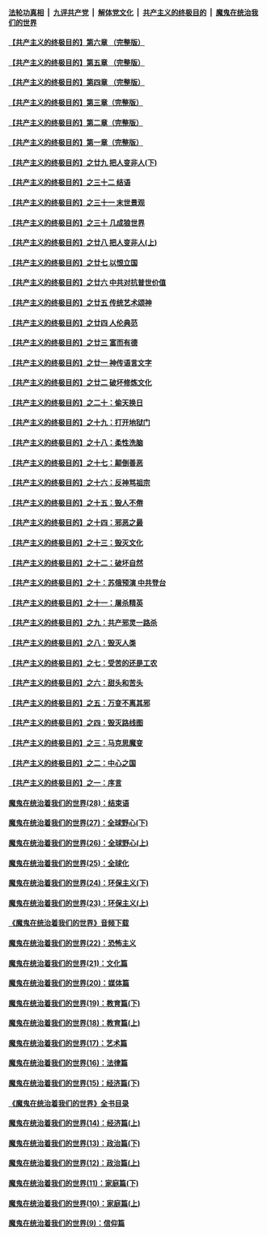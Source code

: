 ####  [法轮功真相](../../../../basic/blob/master/README.md?t=04201501) &nbsp;|&nbsp; [九评共产党](../../../../9ping.md/blob/master/README.md?t=04201501) &nbsp;|&nbsp; [解体党文化](../../../../jtdwh.md/blob/master/README.md?t=04201501)  &nbsp;|&nbsp; [共产主义的终极目的](../../../../gczydzjmd.md/blob/master/README.md?t=04201501) &nbsp;|&nbsp; [魔鬼在统治我们的世界](../../../../mgztzwmdsj.md/blob/master/README.md?t=04201501) 

#### [【共产主义的终极目的】第六章 （完整版）](../pages/nsc422/n11428913.md?t=04201501) 

#### [【共产主义的终极目的】第五章 （完整版）](../pages/nsc422/n11428912.md?t=04201501) 

#### [【共产主义的终极目的】第四章 （完整版）](../pages/nsc422/n11428907.md?t=04201501) 

#### [【共产主义的终极目的】第三章（完整版）](../pages/nsc422/n11428848.md?t=04201501) 

#### [【共产主义的终极目的】第二章（完整版）](../pages/nsc422/n11428831.md?t=04201501) 

#### [【共产主义的终极目的】第一章（完整版）](../pages/nsc422/n11417651.md?t=04201501) 

#### [【共产主义的终极目的】之廿九 把人变非人(下)](../pages/nsc422/n11344140.md?t=04201501) 

#### [【共产主义的终极目的】之三十二 结语](../pages/nsc422/n11360535.md?t=04201501) 

#### [【共产主义的终极目的】之三十一 末世景观](../pages/nsc422/n11351129.md?t=04201501) 

#### [【共产主义的终极目的】之三十 几成狼世界](../pages/nsc422/n11348280.md?t=04201501) 

#### [【共产主义的终极目的】之廿八 把人变非人(上)](../pages/nsc422/n11340492.md?t=04201501) 

#### [【共产主义的终极目的】之廿七 以恨立国](../pages/nsc422/n11336944.md?t=04201501) 

#### [【共产主义的终极目的】之廿六 中共对抗普世价值](../pages/nsc422/n11324785.md?t=04201501) 

#### [【共产主义的终极目的】之廿五 传统艺术颂神](../pages/nsc422/n11296396.md?t=04201501) 

#### [【共产主义的终极目的】之廿四 人伦典范](../pages/nsc422/n11296397.md?t=04201501) 

#### [【共产主义的终极目的】之廿三 富而有德](../pages/nsc422/n11283598.md?t=04201501) 

#### [【共产主义的终极目的】之廿一 神传语言文字](../pages/nsc422/n11263265.md?t=04201501) 

#### [【共产主义的终极目的】之廿二 破坏修炼文化](../pages/nsc422/n11245728.md?t=04201501) 

#### [【共产主义的终极目的】之二十：偷天换日](../pages/nsc422/n11238846.md?t=04201501) 

#### [【共产主义的终极目的】之十九：打开地狱门](../pages/nsc422/n11206376.md?t=04201501) 

#### [【共产主义的终极目的】之十八：柔性洗脑](../pages/nsc422/n11199994.md?t=04201501) 

#### [【共产主义的终极目的】之十七：颠倒善恶](../pages/nsc422/n11179782.md?t=04201501) 

#### [【共产主义的终极目的】之十六：反神骂祖宗](../pages/nsc422/n11166798.md?t=04201501) 

#### [【共产主义的终极目的】之十五：毁人不倦](../pages/nsc422/n11166792.md?t=04201501) 

#### [【共产主义的终极目的】之十四：邪恶之最](../pages/nsc422/n11150249.md?t=04201501) 

#### [【共产主义的终极目的】之十三：毁灭文化](../pages/nsc422/n11135227.md?t=04201501) 

#### [【共产主义的终极目的】之十二：破坏自然](../pages/nsc422/n11135214.md?t=04201501) 

#### [【共产主义的终极目的】之十：苏俄预演 中共登台](../pages/nsc422/n11118424.md?t=04201501) 

#### [【共产主义的终极目的】之十一：屠杀精英](../pages/nsc422/n11118442.md?t=04201501) 

#### [【共产主义的终极目的】之九：共产邪灵一路杀](../pages/nsc422/n11114139.md?t=04201501) 

#### [【共产主义的终极目的】之八：毁灭人类](../pages/nsc422/n11108503.md?t=04201501) 

#### [【共产主义的终极目的】之七：受苦的还是工农](../pages/nsc422/n11101809.md?t=04201501) 

#### [【共产主义的终极目的】之六：甜头和苦头](../pages/nsc422/n11096971.md?t=04201501) 

#### [【共产主义的终极目的】之五：万变不离其邪](../pages/nsc422/n11091285.md?t=04201501) 

#### [【共产主义的终极目的】之四：毁灭路线图](../pages/nsc422/n11086284.md?t=04201501) 

#### [【共产主义的终极目的】之三：马克思魔变](../pages/nsc422/n11061941.md?t=04201501) 

#### [【共产主义的终极目的】之二：中心之国](../pages/nsc422/n11047728.md?t=04201501) 

#### [【共产主义的终极目的】之一：序言](../pages/nsc422/n11086077.md?t=04201501) 

#### [魔鬼在统治着我们的世界(28)：结束语](../pages/nsc422/n10936246.md?t=04201501) 

#### [魔鬼在统治着我们的世界(27)：全球野心(下)](../pages/nsc422/n10928319.md?t=04201501) 

#### [魔鬼在统治着我们的世界(26)：全球野心(上)](../pages/nsc422/n10900318.md?t=04201501) 

#### [魔鬼在统治着我们的世界(25)：全球化](../pages/nsc422/n10788205.md?t=04201501) 

#### [魔鬼在统治着我们的世界(24)：环保主义(下)](../pages/nsc422/n10695307.md?t=04201501) 

#### [魔鬼在统治着我们的世界(23)：环保主义(上)](../pages/nsc422/n10688613.md?t=04201501) 

#### [《魔鬼在统治着我们的世界》音频下载](../pages/nsc422/n10635553.md?t=04201501) 

#### [魔鬼在统治着我们的世界(22)：恐怖主义](../pages/nsc422/n10614727.md?t=04201501) 

#### [魔鬼在统治着我们的世界(21)：文化篇](../pages/nsc422/n10597706.md?t=04201501) 

#### [魔鬼在统治着我们的世界(20)：媒体篇](../pages/nsc422/n10586579.md?t=04201501) 

#### [魔鬼在统治着我们的世界(19)：教育篇(下)](../pages/nsc422/n10564808.md?t=04201501) 

#### [魔鬼在统治着我们的世界(18)：教育篇(上)](../pages/nsc422/n10526970.md?t=04201501) 

#### [魔鬼在统治着我们的世界(17)：艺术篇](../pages/nsc422/n10499093.md?t=04201501) 

#### [魔鬼在统治着我们的世界(16)：法律篇](../pages/nsc422/n10485969.md?t=04201501) 

#### [魔鬼在统治着我们的世界(15)：经济篇(下)](../pages/nsc422/n10469975.md?t=04201501) 

#### [《魔鬼在统治着我们的世界》全书目录](../pages/nsc422/n10464261.md?t=04201501) 

#### [魔鬼在统治着我们的世界(14)：经济篇(上)](../pages/nsc422/n10457370.md?t=04201501) 

#### [魔鬼在统治着我们的世界(13)：政治篇(下)](../pages/nsc422/n10448270.md?t=04201501) 

#### [魔鬼在统治着我们的世界(12)：政治篇(上)](../pages/nsc422/n10444576.md?t=04201501) 

#### [魔鬼在统治着我们的世界(11)：家庭篇(下)](../pages/nsc422/n10440961.md?t=04201501) 

#### [魔鬼在统治着我们的世界(10)：家庭篇(上)](../pages/nsc422/n10435448.md?t=04201501) 

#### [魔鬼在统治着我们的世界(9)：信仰篇](../pages/nsc422/n10432159.md?t=04201501) 

